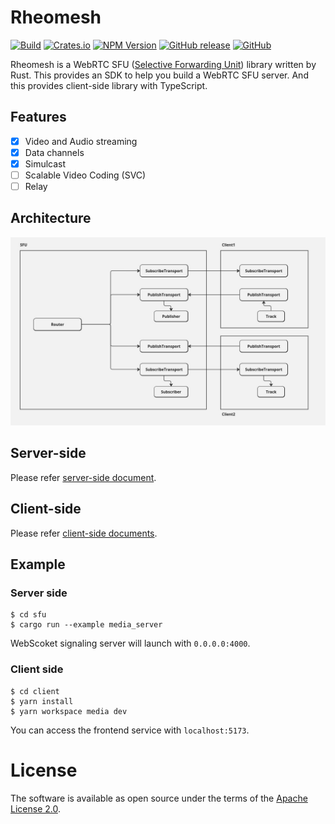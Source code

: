 # Rheomesh
[![Build](https://github.com/h3poteto/rheomesh/actions/workflows/build.yml/badge.svg)](https://github.com/h3poteto/rheomesh/actions/workflows/build.yml)
[![Crates.io](https://img.shields.io/crates/v/rheomesh)](https://crates.io/crates/rheomesh)
[![NPM Version](https://img.shields.io/npm/v/rheomesh.svg)](https://www.npmjs.com/package/rheomesh)
[![GitHub release](https://img.shields.io/github/release/h3poteto/rheomesh.svg)](https://github.com/h3poteto/rheomesh/releases)
[![GitHub](https://img.shields.io/github/license/h3poteto/rheomesh)](LICENSE)

Rheomesh is a WebRTC SFU ([Selective Forwarding Unit](https://bloggeek.me/webrtcglossary/sfu/)) library written by Rust. This provides an SDK to help you build a WebRTC SFU server. And this provides client-side library with TypeScript.

## Features
- [x] Video and Audio streaming
- [x] Data channels
- [x] Simulcast
- [ ] Scalable Video Coding (SVC)
- [ ] Relay

## Architecture
![overview](./rheomesh.jpg)

## Server-side
Please refer [server-side document](sfu).

## Client-side
Please refer [client-side documents](client).

## Example
### Server side
```
$ cd sfu
$ cargo run --example media_server
```

WebScoket signaling server will launch with `0.0.0.0:4000`.

### Client side
```
$ cd client
$ yarn install
$ yarn workspace media dev
```

You can access the frontend service with `localhost:5173`.

# License
The software is available as open source under the terms of the [Apache License 2.0](https://www.apache.org/licenses/LICENSE-2.0).
